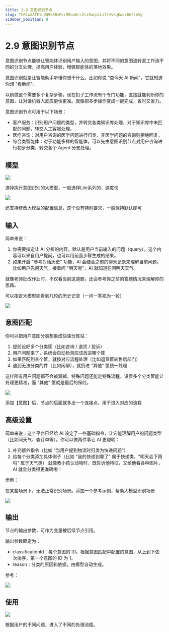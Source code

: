 ```yaml
---
title: 2.9 意图识别节点
slug: ThR1wXATEiL0Q9k8BvMcr9Ban6c\Zcx5wnpLLi7fvVkqKwdc6UFcnVg
sidebar_position: 8
---
```



# 2.9 意图识别节点

意图识别节点能够让智能体识别用户输入的意图，并将不同的意图流转至工作流不同的分支处理，提高用户体验，增强智能体的落地效果。

意图识别就是让智能助手听懂你想干什么。比如你说 "查今天 AI 新闻"，它就知道你想 "看新闻"。

以前做这个需要多个复杂步骤，现在扣子工作流有个专门功能，直接就能判断你的意图，让对话机器人反应更快更准。就像把多步操作变成一键完成，省时又省力。

意图识别节点可用于以下场景：

- 客户服务：识别用户问题的类型，并转交各类知识库处理，对于知识库中未匹配的问题，转交人工客服处理。
- 医疗咨询：对用户咨询的医学问题进行归类，非医学问题的咨询则拒绝回复。
- 综合类智能体：对于功能多样的智能体，可以先由意图识别节点对用户咨询进行初步分类，转交各个 Agent 分支处理。

## 模型

<img src="/assets/A9pkbJGBeoskxzxRJ9LcXDoqnfc.png" src-width="1920" src-height="869" align="center"/>

选择执行意图识别的大模型，一般选择Lite系列的，速度快

<img src="/assets/GPXVbsHOLooiedxPRxxcfOOonsg.png" src-width="1920" src-height="869" align="center"/>

还支持修改大模型的配置信息，这个没有特别要求，一般保持默认即可

## 输入

简单来说：

1. 你需要指定让 AI 分析的内容，默认是用户当前输入的问题（query）。这个内容可以来自用户提问，也可以用前面步骤生成的结果。
2. 如果开启 "参考对话历史" 功能，AI 会结合之前的聊天记录来理解当前问题。比如用户先问天气，接着问 "明天呢"，AI 就知道在问明天天气。

就像老师批改作业时，不仅看当前这道题，还会参考你之前的答题情况来理解你的思路。

可以指定大模型能看到几轮的历史记录（一问一答视为一轮）

<img src="/assets/GFRUb3iE8oaKbExoivCcmaLlnhb.png" src-width="1920" src-height="869" align="center"/>

## 意图匹配

你可以把用户意图分类想象成快递分拣站：

1. 提前设好多个分类筐（比如咨询 / 退货 / 投诉）
2. 用户问题来了，系统会自动检测应该放进哪个筐
3. 如果匹配到某个筐，就按对应流程处理（比如退货筐转售后部门）
4. 遇到无法分类的件（比如闲聊），就扔进 "其他" 筐统一处理

这样所有用户问题都不会被漏掉，特殊问题还能走特殊流程。设置多个分类筐能让处理更精准，而 "其他" 筐就是最后的保险。

<img src="/assets/O1Wpbs0OFojqCKxwp7UcyEeBnlg.png" src-width="1920" src-height="869" align="center"/>

添加【意图】后，节点的后面就多出一个连接点，用于进入对应的流程

## 高级设置

简单来说：这个平台已经给 AI 设定了一些基础指令，让它能理解用户的问题类型（比如问天气、查订单等）。你可以做两件事让 AI 更聪明：

1. 补充额外指令（比如 "当用户提到物流时归类为快递问题"）
2. 给每个分类添加具体例子（比如 "我的快递到哪了" 属于快递类，"明天会下雨吗" 属于天气类）
 就像教小孩认动物时，既告诉他特征，又给他看各种图片，AI 就会分类得更准确啦！

示例：

在某些场景下，无法正常识别场景。添加一个参考示例，帮助大模型识别场景

<img src="/assets/QunwbQkrQoexcDxEWYIcHVHInff.png" src-width="1920" src-height="869" align="center"/>

## 输出

节点的输出参数，可作为变量被后续节点引用。

输出参数固定为：

- classificationId：每个意图的 ID。根据意图匹配中配置的意图，从上到下依次排序，第一个意图的 ID 为 1。
- reason：分类的原因和依据，由模型自动生成。

参考：

<img src="/assets/HS2Abp0cVo0gZWxtEwmcXJg6nzb.png" src-width="1920" src-height="869" align="center"/>

## 使用

<img src="/assets/TBakbAhzfoM6ymxTHlKcEekUnIg.png" src-width="1920" src-height="869" align="center"/>

根据用户的不同问题，进入了不同的处理流程。

